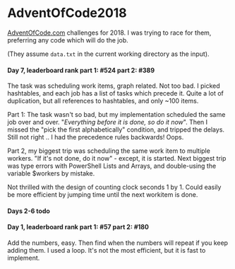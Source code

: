 # AdventOfCode2018

[AdventOfCode.com](http://www.adventofcode.com) challenges for 2018.
I was trying to race for them,  preferring any code which will do the job.

(They assume `data.txt` in the current working directory as the input).

#### Day 7, leaderboard rank part 1: #524 part 2: #389
The task was scheduling work items, graph related. Not too bad.
I picked hashtables, and each job has a list of tasks which precede it.
Quite a lot of duplication, but all references to hashtables, and only ~100 items.

Part 1: The task wasn't so bad, but my implementation scheduled
the same job over and over. "*Everything before it is done, so do it now*". 
Then I missed the "pick the first alphabetically" condition, and tripped the delays.
Still not right .. I had the precedence rules backwards! Oops.

Part 2, my biggest trip was scheduling the same work item to multiple workers.
"If it's not done, do it now" - except, it is started. 
Next biggest trip was type errors with PowerShell Lists and Arrays,
and double-using the variable $workers by mistake.

Not thrilled with the design of counting clock seconds 1 by 1.
Could easily be more efficient by jumping time until the next workitem is done.

#### Days 2-6 todo

#### Day 1, leaderboard rank part 1: #57 part 2: #180
Add the numbers, easy. 
Then find when the numbers will repeat if you keep adding them.
I used a loop. It's not the most efficient, but it is fast to implement.
